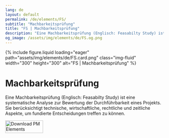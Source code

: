 ```yaml
---
lang: de
layout: default
permalink: /de/elements/FS/
subtitle: "Machbarkeitsprüfung"
title: "FS | Machbarkeitsprüfung"
description: "Eine Machbarkeitsprüfung (Englisch: Feasabilty Study) ist eine systematische Analyse zur Bewertung der Durchführbarkeit eines Projekts. Sie berücksichtigt technische, wirtschaftliche, rechtliche und zeitliche Aspekte, um fundierte Entscheidungen treffen zu können."
og_image: /assets/img/elements/de/FS.og.png
---
```


{% include figure.liquid loading="eager" path="assets/img/elements/de/FS.card.png" class="img-fluid" width="300" height="300" alt="FS | Machbarkeitsprüfung" %}

# Machbarkeitsprüfung

Eine Machbarkeitsprüfung (Englisch: Feasabilty Study) ist eine systematische Analyse zur Bewertung der Durchführbarkeit eines Projekts. Sie berücksichtigt technische, wirtschaftliche, rechtliche und zeitliche Aspekte, um fundierte Entscheidungen treffen zu können.

<a href="https://apps.apple.com/app/apple-store/id6738084498?pt=127441684&ct=website&mt=8">
  <img src="{{ "assets/img/en/appstore.png" | relative_url }}" width="120" height="40" alt="Download PM Elements">
</a>
